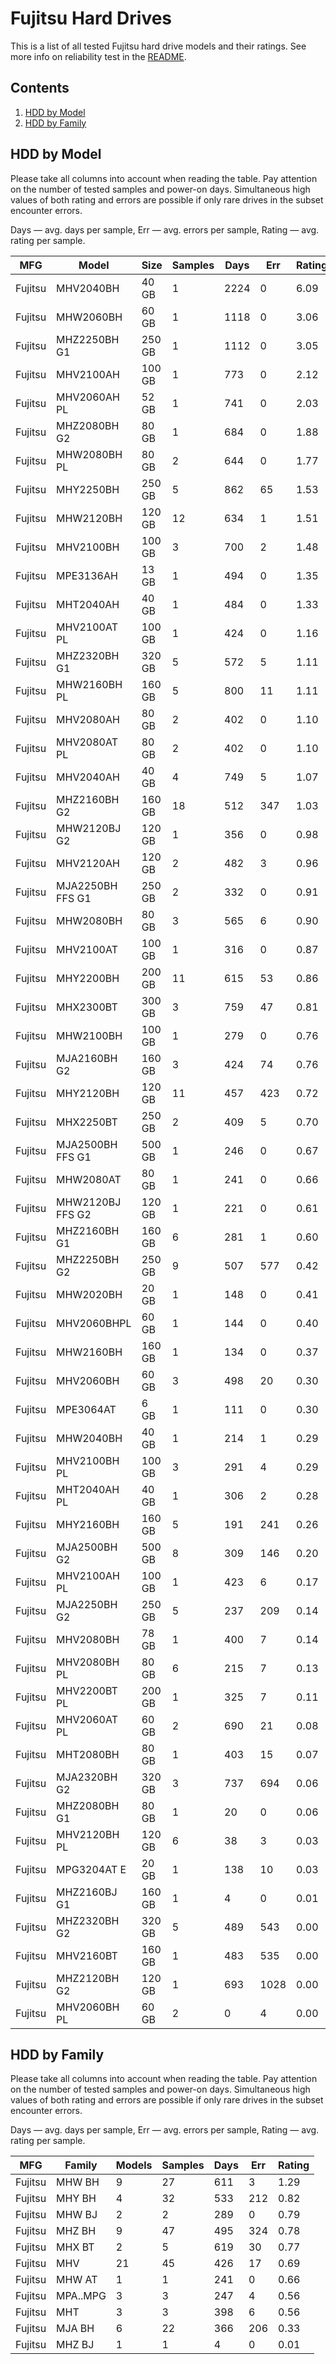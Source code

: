 Fujitsu Hard Drives
===================

This is a list of all tested Fujitsu hard drive models and their ratings. See more
info on reliability test in the [README](https://github.com/linuxhw/SMART).

Contents
--------

1. [ HDD by Model  ](#hdd-by-model)
2. [ HDD by Family ](#hdd-by-family)

HDD by Model
------------

Please take all columns into account when reading the table. Pay attention on the
number of tested samples and power-on days. Simultaneous high values of both rating
and errors are possible if only rare drives in the subset encounter errors.

Days   — avg. days per sample,
Err    — avg. errors per sample,
Rating — avg. rating per sample.

| MFG       | Model              | Size   | Samples | Days  | Err   | Rating |
|-----------|--------------------|--------|---------|-------|-------|--------|
| Fujitsu   | MHV2040BH          | 40 GB  | 1       | 2224  | 0     | 6.09   |
| Fujitsu   | MHW2060BH          | 60 GB  | 1       | 1118  | 0     | 3.06   |
| Fujitsu   | MHZ2250BH G1       | 250 GB | 1       | 1112  | 0     | 3.05   |
| Fujitsu   | MHV2100AH          | 100 GB | 1       | 773   | 0     | 2.12   |
| Fujitsu   | MHV2060AH PL       | 52 GB  | 1       | 741   | 0     | 2.03   |
| Fujitsu   | MHZ2080BH G2       | 80 GB  | 1       | 684   | 0     | 1.88   |
| Fujitsu   | MHW2080BH PL       | 80 GB  | 2       | 644   | 0     | 1.77   |
| Fujitsu   | MHY2250BH          | 250 GB | 5       | 862   | 65    | 1.53   |
| Fujitsu   | MHW2120BH          | 120 GB | 12      | 634   | 1     | 1.51   |
| Fujitsu   | MHV2100BH          | 100 GB | 3       | 700   | 2     | 1.48   |
| Fujitsu   | MPE3136AH          | 13 GB  | 1       | 494   | 0     | 1.35   |
| Fujitsu   | MHT2040AH          | 40 GB  | 1       | 484   | 0     | 1.33   |
| Fujitsu   | MHV2100AT PL       | 100 GB | 1       | 424   | 0     | 1.16   |
| Fujitsu   | MHZ2320BH G1       | 320 GB | 5       | 572   | 5     | 1.11   |
| Fujitsu   | MHW2160BH PL       | 160 GB | 5       | 800   | 11    | 1.11   |
| Fujitsu   | MHV2080AH          | 80 GB  | 2       | 402   | 0     | 1.10   |
| Fujitsu   | MHV2080AT PL       | 80 GB  | 2       | 402   | 0     | 1.10   |
| Fujitsu   | MHV2040AH          | 40 GB  | 4       | 749   | 5     | 1.07   |
| Fujitsu   | MHZ2160BH G2       | 160 GB | 18      | 512   | 347   | 1.03   |
| Fujitsu   | MHW2120BJ G2       | 120 GB | 1       | 356   | 0     | 0.98   |
| Fujitsu   | MHV2120AH          | 120 GB | 2       | 482   | 3     | 0.96   |
| Fujitsu   | MJA2250BH FFS G1   | 250 GB | 2       | 332   | 0     | 0.91   |
| Fujitsu   | MHW2080BH          | 80 GB  | 3       | 565   | 6     | 0.90   |
| Fujitsu   | MHV2100AT          | 100 GB | 1       | 316   | 0     | 0.87   |
| Fujitsu   | MHY2200BH          | 200 GB | 11      | 615   | 53    | 0.86   |
| Fujitsu   | MHX2300BT          | 300 GB | 3       | 759   | 47    | 0.81   |
| Fujitsu   | MHW2100BH          | 100 GB | 1       | 279   | 0     | 0.76   |
| Fujitsu   | MJA2160BH G2       | 160 GB | 3       | 424   | 74    | 0.76   |
| Fujitsu   | MHY2120BH          | 120 GB | 11      | 457   | 423   | 0.72   |
| Fujitsu   | MHX2250BT          | 250 GB | 2       | 409   | 5     | 0.70   |
| Fujitsu   | MJA2500BH FFS G1   | 500 GB | 1       | 246   | 0     | 0.67   |
| Fujitsu   | MHW2080AT          | 80 GB  | 1       | 241   | 0     | 0.66   |
| Fujitsu   | MHW2120BJ FFS G2   | 120 GB | 1       | 221   | 0     | 0.61   |
| Fujitsu   | MHZ2160BH G1       | 160 GB | 6       | 281   | 1     | 0.60   |
| Fujitsu   | MHZ2250BH G2       | 250 GB | 9       | 507   | 577   | 0.42   |
| Fujitsu   | MHW2020BH          | 20 GB  | 1       | 148   | 0     | 0.41   |
| Fujitsu   | MHV2060BHPL        | 60 GB  | 1       | 144   | 0     | 0.40   |
| Fujitsu   | MHW2160BH          | 160 GB | 1       | 134   | 0     | 0.37   |
| Fujitsu   | MHV2060BH          | 60 GB  | 3       | 498   | 20    | 0.30   |
| Fujitsu   | MPE3064AT          | 6 GB   | 1       | 111   | 0     | 0.30   |
| Fujitsu   | MHW2040BH          | 40 GB  | 1       | 214   | 1     | 0.29   |
| Fujitsu   | MHV2100BH PL       | 100 GB | 3       | 291   | 4     | 0.29   |
| Fujitsu   | MHT2040AH PL       | 40 GB  | 1       | 306   | 2     | 0.28   |
| Fujitsu   | MHY2160BH          | 160 GB | 5       | 191   | 241   | 0.26   |
| Fujitsu   | MJA2500BH G2       | 500 GB | 8       | 309   | 146   | 0.20   |
| Fujitsu   | MHV2100AH PL       | 100 GB | 1       | 423   | 6     | 0.17   |
| Fujitsu   | MJA2250BH G2       | 250 GB | 5       | 237   | 209   | 0.14   |
| Fujitsu   | MHV2080BH          | 78 GB  | 1       | 400   | 7     | 0.14   |
| Fujitsu   | MHV2080BH PL       | 80 GB  | 6       | 215   | 7     | 0.13   |
| Fujitsu   | MHV2200BT PL       | 200 GB | 1       | 325   | 7     | 0.11   |
| Fujitsu   | MHV2060AT PL       | 60 GB  | 2       | 690   | 21    | 0.08   |
| Fujitsu   | MHT2080BH          | 80 GB  | 1       | 403   | 15    | 0.07   |
| Fujitsu   | MJA2320BH G2       | 320 GB | 3       | 737   | 694   | 0.06   |
| Fujitsu   | MHZ2080BH G1       | 80 GB  | 1       | 20    | 0     | 0.06   |
| Fujitsu   | MHV2120BH PL       | 120 GB | 6       | 38    | 3     | 0.03   |
| Fujitsu   | MPG3204AT E        | 20 GB  | 1       | 138   | 10    | 0.03   |
| Fujitsu   | MHZ2160BJ G1       | 160 GB | 1       | 4     | 0     | 0.01   |
| Fujitsu   | MHZ2320BH G2       | 320 GB | 5       | 489   | 543   | 0.00   |
| Fujitsu   | MHV2160BT          | 160 GB | 1       | 483   | 535   | 0.00   |
| Fujitsu   | MHZ2120BH G2       | 120 GB | 1       | 693   | 1028  | 0.00   |
| Fujitsu   | MHV2060BH PL       | 60 GB  | 2       | 0     | 4     | 0.00   |

HDD by Family
-------------

Please take all columns into account when reading the table. Pay attention on the
number of tested samples and power-on days. Simultaneous high values of both rating
and errors are possible if only rare drives in the subset encounter errors.

Days   — avg. days per sample,
Err    — avg. errors per sample,
Rating — avg. rating per sample.

| MFG       | Family                 | Models | Samples | Days  | Err   | Rating |
|-----------|------------------------|--------|---------|-------|-------|--------|
| Fujitsu   | MHW BH                 | 9      | 27      | 611   | 3     | 1.29   |
| Fujitsu   | MHY BH                 | 4      | 32      | 533   | 212   | 0.82   |
| Fujitsu   | MHW BJ                 | 2      | 2       | 289   | 0     | 0.79   |
| Fujitsu   | MHZ BH                 | 9      | 47      | 495   | 324   | 0.78   |
| Fujitsu   | MHX BT                 | 2      | 5       | 619   | 30    | 0.77   |
| Fujitsu   | MHV                    | 21     | 45      | 426   | 17    | 0.69   |
| Fujitsu   | MHW AT                 | 1      | 1       | 241   | 0     | 0.66   |
| Fujitsu   | MPA..MPG               | 3      | 3       | 247   | 4     | 0.56   |
| Fujitsu   | MHT                    | 3      | 3       | 398   | 6     | 0.56   |
| Fujitsu   | MJA BH                 | 6      | 22      | 366   | 206   | 0.33   |
| Fujitsu   | MHZ BJ                 | 1      | 1       | 4     | 0     | 0.01   |
